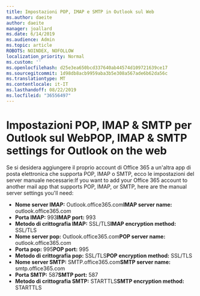 ```yaml
---
title: Impostazioni POP, IMAP e SMTP in Outlook sul Web
ms.author: daeite
author: daeite
manager: joallard
ms.date: 6/14/2019
ms.audience: Admin
ms.topic: article
ROBOTS: NOINDEX, NOFOLLOW
localization_priority: Normal
ms.custom: ''
ms.openlocfilehash: d25e3ea650bcd337640ab44574d109721639ce17
ms.sourcegitcommit: 1d98db8acb9959aba3b5e308a567ade6b62da56c
ms.translationtype: MT
ms.contentlocale: it-IT
ms.lasthandoff: 08/22/2019
ms.locfileid: "36556497"
---
```

# <a name="pop-imap--smtp-settings-for-outlook-on-the-web"></a><span data-ttu-id="c1cfc-102">Impostazioni POP, IMAP & SMTP per Outlook sul Web</span><span class="sxs-lookup"><span data-stu-id="c1cfc-102">POP, IMAP & SMTP settings for Outlook on the web</span></span>

<span data-ttu-id="c1cfc-103">Se si desidera aggiungere il proprio account di Office 365 a un'altra app di posta elettronica che supporta POP, IMAP o SMTP, ecco le impostazioni del server manuale necessarie:</span><span class="sxs-lookup"><span data-stu-id="c1cfc-103">If you want to add your Office 365 account to another mail app that supports POP, IMAP, or SMTP, here are the manual server settings you'll need:</span></span>
  
- <span data-ttu-id="c1cfc-104">**Nome server IMAP:** Outlook.office365.com</span><span class="sxs-lookup"><span data-stu-id="c1cfc-104">**IMAP server name:** outlook.office365.com</span></span>
- <span data-ttu-id="c1cfc-105">**Porta IMAP:** 993</span><span class="sxs-lookup"><span data-stu-id="c1cfc-105">**IMAP port:** 993</span></span>
- <span data-ttu-id="c1cfc-106">**Metodo di crittografia IMAP:** SSL/TLS</span><span class="sxs-lookup"><span data-stu-id="c1cfc-106">**IMAP encryption method:** SSL/TLS</span></span>
- <span data-ttu-id="c1cfc-107">**Nome server pop:** Outlook.office365.com</span><span class="sxs-lookup"><span data-stu-id="c1cfc-107">**POP server name:** outlook.office365.com</span></span>  
- <span data-ttu-id="c1cfc-108">**Porta pop:** 995</span><span class="sxs-lookup"><span data-stu-id="c1cfc-108">**POP port:** 995</span></span>  
- <span data-ttu-id="c1cfc-109">**Metodo di crittografia pop:** SSL/TLS</span><span class="sxs-lookup"><span data-stu-id="c1cfc-109">**POP encryption method:** SSL/TLS</span></span>  
- <span data-ttu-id="c1cfc-110">**Nome server SMTP:** SMTP.office365.com</span><span class="sxs-lookup"><span data-stu-id="c1cfc-110">**SMTP server name:** smtp.office365.com</span></span>
- <span data-ttu-id="c1cfc-111">**Porta SMTP:** 587</span><span class="sxs-lookup"><span data-stu-id="c1cfc-111">**SMTP port:** 587</span></span>
- <span data-ttu-id="c1cfc-112">**Metodo di crittografia SMTP:** STARTTLS</span><span class="sxs-lookup"><span data-stu-id="c1cfc-112">**SMTP encryption method:** STARTTLS</span></span>